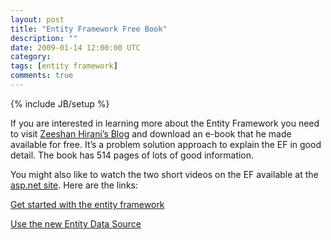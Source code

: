 ```yaml
---
layout: post
title: "Entity Framework Free Book"
description: ""
date: 2009-01-14 12:00:00 UTC
category: 
tags: [entity framework]
comments: true
---
```

{% include JB/setup %}

<div id="post">
<p>If you are interested in learning more about the Entity Framework you need to  visit <a href="http://weblogs.asp.net/zeeshanhirani/archive/2008/12/18/my-christmas-present-to-the-entity-framework-community.aspx#comments">Zeeshan  Hirani&rsquo;s Blog</a> and download an e-book that he made available for free. It&rsquo;s a  problem solution approach to explain the EF in good detail. The book has 514  pages of lots of good information.</p>
<p>You might also like to watch the two short videos on the EF available at the  <a href="http://www.asp.net/">asp.net site</a>. Here are the links:</p>
<p><a href="http://www.asp.net/learn/3.5-videos/video-300.aspx">Get started with  the entity framework</a></p>
<p><a href="http://www.asp.net/learn/3.5-videos/video-500.aspx">Use the new  Entity Data Source</a></p>
</div>